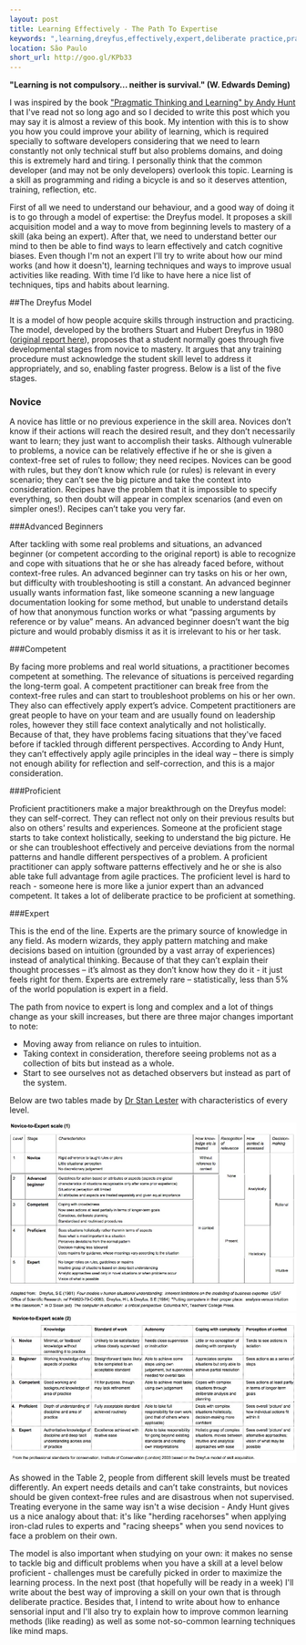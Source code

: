 ```yaml
---
layout: post
title: Learning Effectively - The Path To Expertise
keywords: ",learning,dreyfus,effectively,expert,deliberate practice,pragmatic"
location: São Paulo
short_url: http://goo.gl/KPb33
---
```


**"Learning is not compulsory... neither is survival." (W. Edwards Deming)**

I was inspired by the book ["Pragmatic Thinking and Learning" by Andy Hunt](http://pragprog.com/book/ahptl/pragmatic-thinking-and-learning) that I've read not so long ago and so I decided to write this post which you may say it is almost a review of this book. My intention with this is to show you how you could improve your ability of learning, which is required specially to software developers considering that we need to learn constantly not only technical stuff but also problems domains, and doing this is extremely hard and tiring. I personally think that the common developer (and may not be only developers) overlook this topic. Learning is a skill as programming and riding a bicycle is and so it deserves attention, training, reflection, etc.

<!-- more -->

First of all we need to understand our behaviour, and a good way of doing it is to go through a model of expertise: the Dreyfus model. It proposes a skill acquisition model and a way to move from beginning levels to mastery of a skill (aka being an expert).
After that, we need to understand better our mind to then be able to find ways to learn effectively and catch cognitive biases. Even though I'm not an expert I'll try to write about how our mind works (and how it doesn't), learning techniques and ways to improve usual activities like reading. With time I’d like to have here a nice list of techniques, tips and habits about learning.

##The Dreyfus Model

It is a model of how people acquire skills through instruction and practicing.  The model, developed by the brothers Stuart and Hubert Dreyfus in 1980 ([original report here](http://www.dtic.mil/cgi-bin/GetTRDoc?AD=ADA084551&Location=U2&doc=GetTRDoc.pdf)), proposes that a student normally goes through five developmental stages from novice to mastery. It argues that any training procedure must acknowledge the student skill level to address it appropriately, and so, enabling faster progress. Below is a list of the five stages.

### Novice

A novice has little or no previous experience in the skill area. Novices don’t know if their actions will reach the desired result, and they don’t necessarily want to learn; they just want to accomplish their tasks.
Although vulnerable to problems, a novice can be relatively effective if he or she is given a context-free set of rules to follow; they need recipes.
Novices can be good with rules, but they don’t know which rule (or rules) is relevant in every scenario; they can’t see the big picture and take the context into consideration.
Recipes have the problem that it is impossible to specify everything, so then doubt will appear in complex scenarios (and even on simpler ones!). Recipes can’t take you very far.

###Advanced Beginners

After tackling with some real problems and situations, an advanced beginner (or competent according to the original report) is able to recognize and cope with situations that he or she has already faced before, without context-free rules.
An advanced beginner can try tasks on his or her own, but difficulty with troubleshooting is still a constant. An advanced beginner usually wants information fast, like someone scanning a new language documentation looking for some method, but unable to understand details of how that anonymous function works or what “passing arguments by reference or by value” means. An advanced beginner doesn’t want the big picture and would probably dismiss it as it is irrelevant to his or her task.

###Competent

By facing more problems and real world situations, a practitioner becomes competent at something. The relevance of situations is perceived regarding the long-term goal.
A competent practitioner can break free from the context-free rules and can start to troubleshoot problems on his or her own. They also can effectively apply expert’s advice.
Competent practitioners are great people to have on your team and are usually found on leadership roles, however they still face context analytically and not holistically. Because of that, they have problems facing situations that they've faced before if tackled through different perspectives.
According to Andy Hunt, they can’t effectively apply agile principles in the ideal way – there is simply not enough ability for reflection and self-correction, and this is a major consideration.

###Proficient

Proficient practitioners make a major breakthrough on the Dreyfus model: they can self-correct. They can reflect not only on their previous results but also on others’ results and experiences.
Someone at the proficient stage starts to take context holistically, seeking to understand the big picture. He or she can troubleshoot effectively and perceive deviations from the normal patterns and handle different perspectives of a problem.
A proficient practitioner can apply software patterns effectively and he or she is also able take full advantage from agile practices.
The proficient level is hard to reach - someone here is more like a junior expert than an advanced competent. It takes a lot of deliberate practice to be proficient at something.

###Expert

This is the end of the line. Experts are the primary source of knowledge in any field. As modern wizards, they apply pattern matching and make decisions based on intuition (grounded by a vast array of experiences) instead of analytical thinking. Because of that they can’t explain their thought processes – it’s almost as they don’t know how they do it - it just feels right for them.
Experts are extremely rare – statistically, less than 5% of the world population is expert in a field.

The path from novice to expert is long and complex and a lot of things change as your skill increases, but there are three major changes important to note:

- Moving away from reliance on rules to intuition.
- Taking context in consideration, therefore seeing problems not as a collection of bits but instead as a whole.
- Start to see ourselves not as detached observers but instead as part of the system.

Below are two tables made by [Dr Stan Lester](http://www.sld.demon.co.uk/dreyfus.pdf) with characteristics of every level.

<div class="thumb">
  <a href="/images/2013-05-16/1.jpg" target="_blank">
    <img class="center simple-border" src="/images/2013-05-16/1.jpg" alt="screenshot"/>
  </a>
</div>

<div class="thumb">
  <a href="/images/2013-05-16/2.jpg" target="_blank">
    <img class="center simple-border" src="/images/2013-05-16/2.jpg" alt="screenshot"/>
  </a>
</div>

As showed in the Table 2, people from different skill levels must be treated differently. An expert needs details and can’t take constraints, but novices should be given context-free rules and are disastrous when not supervised. Treating everyone in the same way isn't a wise decision - Andy Hunt gives us a nice analogy about that: it's like "herding racehorses" when applying iron-clad rules to experts and "racing sheeps" when you send novices to face a problem on their own.

The model is also important when studying on your own: it makes no sense to tackle big and difficult problems when you have a skill at a level below proficient - challenges must be carefully picked in order to maximize the learning process. In the next post (that hopefully will be ready in a week) I'll write about the best way of improving a skill on your own that is through deliberate practice. Besides that, I intend to write about how to enhance sensorial input and I'll also try to explain how to improve common learning methods (like reading) as well as some not-so-common learning techniques like mind maps.



